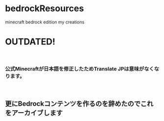 # bedrockResources
minecraft bedrock edition my creations<br>
<h1>OUTDATED!</h1><br>
<h3>公式Minecraftが日本語を修正したためTranslate JPは意味がなくなります。</h3><br>
<h2>更にBedrockコンテンツを作るのを辞めたのでこれをアーカイブします</h2>
